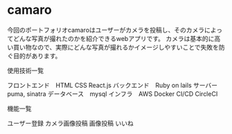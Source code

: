 # camaro

今回のポートフォリオcamaroはユーザーがカメラを投稿し、そのカメラによってどんな写真が撮れたのかを紹介できるwebアプリです。
カメラは基本的に高い買い物なので、実際にどんな写真が撮れるかイメージしやすいことで失敗を防ぐ目的があります。

使用技術一覧

フロントエンド　HTML CSS React.js
バックエンド　Ruby on lails
サーバー　puma, sinatra
データベース　mysql
インフラ　AWS Docker
CI/CD CircleCI

機能一覧

ユーザー登録
カメラ画像投稿
画像投稿
いいね
